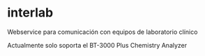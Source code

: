 # interlab
Webservice para comunicación con equipos de laboratorio clínico

Actualmente solo soporta el BT-3000 Plus Chemistry Analyzer
